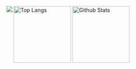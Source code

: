 <p align="left">
  <img alt="Top Langs" height="150px" src="https://github-readme-stats-pi-ruddy-58.vercel.app/api/top-langs/?username=acu4git&theme=tokyonight&count_private=true" />
  <img alt="Github Stats" height="150px" src="https://github-readme-stats-pi-ruddy-58.vercel.app/api?username=acu4git&theme=tokyonight&count_private=true" />
  <img align="left" src="https://skillicons.dev/icons?i=c,cpp,java,go,js,ts,react,html,css,mysql,dynamodb,docker,aws,ubuntu" />
</p>
